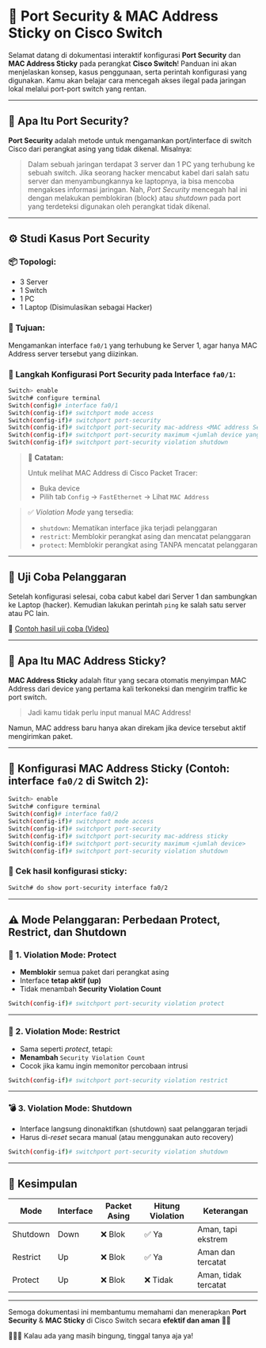 # 📡 Port Security & MAC Address Sticky on Cisco Switch

Selamat datang di dokumentasi interaktif konfigurasi **Port Security** dan **MAC Address Sticky** pada perangkat **Cisco Switch**! Panduan ini akan menjelaskan konsep, kasus penggunaan, serta perintah konfigurasi yang digunakan. Kamu akan belajar cara mencegah akses ilegal pada jaringan lokal melalui port-port switch yang rentan.

---

## 🔐 Apa Itu Port Security?

**Port Security** adalah metode untuk mengamankan port/interface di switch Cisco dari perangkat asing yang tidak dikenal. Misalnya:

> Dalam sebuah jaringan terdapat 3 server dan 1 PC yang terhubung ke sebuah switch. Jika seorang hacker mencabut kabel dari salah satu server dan menyambungkannya ke laptopnya, ia bisa mencoba mengakses informasi jaringan. Nah, *Port Security* mencegah hal ini dengan melakukan pemblokiran (block) atau *shutdown* pada port yang terdeteksi digunakan oleh perangkat tidak dikenal.

---

## ⚙️ Studi Kasus Port Security

### **📦 Topologi:**
- 3 Server
- 1 Switch
- 1 PC
- 1 Laptop (Disimulasikan sebagai Hacker)

### **🎯 Tujuan:**
Mengamankan interface `fa0/1` yang terhubung ke Server 1, agar hanya MAC Address server tersebut yang diizinkan.

### **🧪 Langkah Konfigurasi Port Security pada Interface `fa0/1`:**

```bash
Switch> enable
Switch# configure terminal
Switch(config)# interface fa0/1
Switch(config-if)# switchport mode access
Switch(config-if)# switchport port-security 
Switch(config-if)# switchport port-security mac-address <MAC address Server>
Switch(config-if)# switchport port-security maximum <jumlah device yang diizinkan>
Switch(config-if)# switchport port-security violation shutdown
```

> 🔎 **Catatan:**
>
> Untuk melihat MAC Address di Cisco Packet Tracer:
> - Buka device
> - Pilih tab `Config` → `FastEthernet` → Lihat `MAC Address`

> ✅ *Violation Mode* yang tersedia:
> - `shutdown`: Mematikan interface jika terjadi pelanggaran
> - `restrict`: Memblokir perangkat asing dan mencatat pelanggaran
> - `protect`: Memblokir perangkat asing TANPA mencatat pelanggaran

---

## 🔬 Uji Coba Pelanggaran

Setelah konfigurasi selesai, coba cabut kabel dari Server 1 dan sambungkan ke Laptop (hacker). Kemudian lakukan perintah `ping` ke salah satu server atau PC lain.

🔗 [Contoh hasil uji coba (Video)](https://drive.google.com/open?id=1vEzzhrFuyJu2iStEDV3jyj35Kq5JBch5&usp=drive_fs)

---

## 🧠 Apa Itu MAC Address Sticky?

**MAC Address Sticky** adalah fitur yang secara otomatis menyimpan MAC Address dari device yang pertama kali terkoneksi dan mengirim traffic ke port switch.

> Jadi kamu tidak perlu input manual MAC Address!

Namun, MAC address baru hanya akan direkam jika device tersebut aktif mengirimkan paket.

---

## 🧪 Konfigurasi MAC Address Sticky (Contoh: interface `fa0/2` di Switch 2):

```bash
Switch> enable
Switch# configure terminal
Switch(config)# interface fa0/2
Switch(config-if)# switchport mode access
Switch(config-if)# switchport port-security 
Switch(config-if)# switchport port-security mac-address sticky
Switch(config-if)# switchport port-security maximum <jumlah device>
Switch(config-if)# switchport port-security violation shutdown
```

### 👀 Cek hasil konfigurasi sticky:
```bash
Switch# do show port-security interface fa0/2
```

---

## ⚠️ Mode Pelanggaran: Perbedaan Protect, Restrict, dan Shutdown

### 🔐 1. Violation Mode: **Protect**
- **Memblokir** semua paket dari perangkat asing
- Interface **tetap aktif (up)**
- Tidak menambah **Security Violation Count**

```bash
Switch(config-if)# switchport port-security violation protect
```

---

### 🚨 2. Violation Mode: **Restrict**
- Sama seperti *protect*, tetapi:
- **Menambah** `Security Violation Count`
- Cocok jika kamu ingin memonitor percobaan intrusi

```bash
Switch(config-if)# switchport port-security violation restrict
```

---

### 💣 3. Violation Mode: **Shutdown**
- Interface langsung dinonaktifkan (shutdown) saat pelanggaran terjadi
- Harus di-*reset* secara manual (atau menggunakan auto recovery)

```bash
Switch(config-if)# switchport port-security violation shutdown
```

---

## 📘 Kesimpulan

| Mode | Interface | Packet Asing | Hitung Violation | Keterangan |
|------|-----------|--------------|------------------|------------|
| Shutdown | Down | ❌ Blok | ✅ Ya | Aman, tapi ekstrem |
| Restrict | Up | ❌ Blok | ✅ Ya | Aman dan tercatat |
| Protect | Up | ❌ Blok | ❌ Tidak | Aman, tidak tercatat |

---

Semoga dokumentasi ini membantumu memahami dan menerapkan **Port Security** & **MAC Sticky** di Cisco Switch secara **efektif dan aman** 🔐✨

🔨🤖🔧 Kalau ada yang masih bingung, tinggal tanya aja ya!